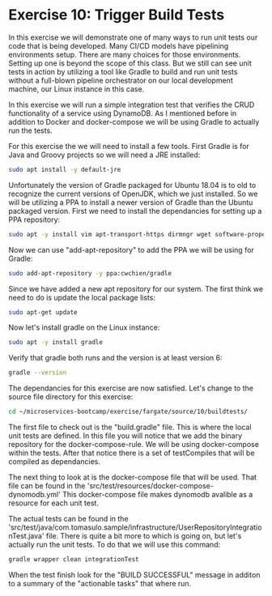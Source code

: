 # Exercise 10: Trigger Build Tests

In this exercise we will demonstrate one of many ways to run unit tests our code that is being developed.  Many CI/CD models have pipelining environments setup.  There are many choices for those environments. Setting up one is beyond the scope of this class.  But we still can see unit tests in action by utilizing a tool like Gradle to build and run unit tests without a full-blown pipeline orchestrator on our local development machine, our Linux instance in this case.

In this exercise we will run a simple integration test that verifies the CRUD functionality of a service using DynamoDB. As I mentioned before in addition to Docker and docker-compose we will be using Gradle to actually run the tests.

For this exercise the we will need to install a few tools.  First Gradle is for Java and Groovy projects so we will need a JRE installed:
~~~bash
sudo apt install -y default-jre
~~~

Unfortunately the version of Gradle packaged for Ubuntu 18.04 is to old to recognize the current versions of OpenJDK, which we just installed.  So we will be utilizing a PPA to install a newer version of Gradle than the Ubuntu packaged version.  First we need to install the dependancies for setting up a PPA repository:
~~~bash
sudo apt -y install vim apt-transport-https dirmngr wget software-properties-common
~~~

Now we can use "add-apt-repository" to add the PPA we will be using for Gradle:
~~~bash
sudo add-apt-repository -y ppa:cwchien/gradle
~~~

Since we have added a new apt repository for our system.  The first think we need to do is update the local package lists:
~~~bash
sudo apt-get update
~~~

Now let's install gradle on the Linux instance:
~~~bash
sudo apt -y install gradle
~~~

Verify that gradle both runs and the version is at least version 6:
~~~bash
gradle --version
~~~

The dependancies for this exercise are now satisfied.  Let's change to the source file directory for this exercise:
~~~bash
cd ~/microservices-bootcamp/exercise/fargate/source/10/buildtests/
~~~

The first file to check out is the "build.gradle" file. This is where the local unit tests are defined. In this file you will notice that we add the binary repository for the docker-compose-rule. We will be using docker-compose within the tests. After that notice there is a set of testCompiles that will be compiled as dependancies.

The next thing to look at is the docker-compose file that will be used.  That file can be found in the 'src/test/resources/docker-compose-dynomodb.yml'  This docker-compose file makes dynomodb avalible as a resource for each unit test.

The actual tests can be found in the 'src/test/java/com.tomasulo.sample/infrastructure/UserRepositoryIntegrationTest.java' file.  There is quite a bit more to which is going on, but let's actually run the unit tests.  To do that we will use this command:
~~~bash
gradle wrapper clean integrationTest
~~~

When the test finish look for the "BUILD SUCCESSFUL" message in additon to a summary of the "actionable tasks" that where run.
